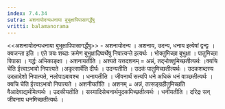 ```yaml
---
index: 7.4.34
sutra: अशनायोदन्यधनाया बुभुक्षापिपासागर्द्धेषु
vritti: balamanorama
---
```


<<अशनायोदन्यधनाया बुभुक्षापिपासागर्द्धेषु>> - अशनायोदन्य । अशनाय, उदन्य, धनाय इत्येषां द्वन्द्वः । क्यजन्ता इति । एते त्रयः शब्दाः क्रमेण बुभुक्षादिष्वर्थेषु निपात्यन्ते इत्यर्थः । भोक्तुमिच्छा बुभुक्षा । पातुमिच्छा पिपासा । गर्द्धः अभिकाङ्क्षा । अशनायतीति । अश्यते यत्तदशनम् = अन्नं, तद्भोक्तुमिच्छतीत्यर्थः ।क्यचि चे॑ति ईत्त्वाऽभावो निपात्यते ।अकृत्सार्वे॑ति दीर्घः । उदन्यतीति । उदकं पातुमिच्छतीत्यर्थः । उदकशब्दस्य उदन्नादेशो निपात्यते, नलोपाऽबावश्च । धनायतीति । जीवनार्थं सत्यपि धने अधिकं धनं वाञ्छतीत्यर्थः ।क्यचि चे॑ति ईत्त्वाऽभावो निपात्यते । अशनीयतीति । अशनम् = अन्नं, तत्सङ्ग्रहीतुमिच्छति वैआदेवाद्यर्थमित्यर्थः । उदकीयतीति । सस्यादिसेचनार्थमुदकमिच्छतीत्यर्थः । धनीयतीति । दरिद्रः सन् जीवनाय धनमिच्छतीत्यर्थः । 